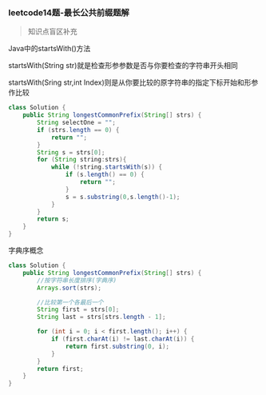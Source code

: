 ### leetcode14题-最长公共前缀题解



> 知识点盲区补充

Java中的startsWith()方法

startsWith(String str)就是检查形参参数是否与你要检查的字符串开头相同

startsWith(Sring str,int Index)则是从你要比较的原字符串的指定下标开始和形参作比较

```java
class Solution {
    public String longestCommonPrefix(String[] strs) {
        String selectOne = "";
        if (strs.length == 0) {
            return "";
        }
        String s = strs[0];
        for (String string:strs){
            while (!string.startsWith(s)) {
                if (s.length() == 0) {
                    return "";
                }
                s = s.substring(0,s.length()-1);
            }
        }
        return s;
    }
}
```



字典序概念

```java
class Solution {
    public String longestCommonPrefix(String[] strs) {
        //按字符串长度排序(字典序)
        Arrays.sort(strs);

        //比较第一个各最后一个
        String first = strs[0];
        String last = strs[strs.length - 1];

        for (int i = 0; i < first.length(); i++) {
            if (first.charAt(i) != last.charAt(i)) {
                return first.substring(0, i);
            }
        }
        return first;
    }
}
```
